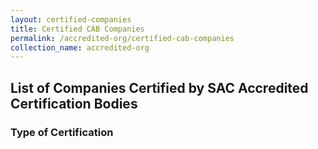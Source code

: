 ```yaml
---
layout: certified-companies
title: Certified CAB Companies
permalink: /accredited-org/certified-cab-companies
collection_name: accredited-org
---
```


## List of Companies Certified by SAC Accredited Certification Bodies

### Type of Certification
